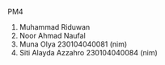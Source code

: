 PM4
1. Muhammad Riduwan
2. Noor Ahmad Naufal
3. Muna Olya 230104040081 (nim)
4. Siti Alayda Azzahro 230104040084 (nim)

